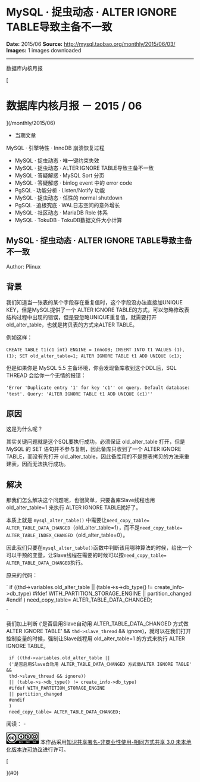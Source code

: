 # MySQL · 捉虫动态 · ALTER IGNORE TABLE导致主备不一致

**Date:** 2015/06
**Source:** http://mysql.taobao.org/monthly/2015/06/03/
**Images:** 1 images downloaded

---

数据库内核月报

 [
 # 数据库内核月报 － 2015 / 06
 ](/monthly/2015/06)

 * 当期文章

 MySQL · 引擎特性 · InnoDB 崩溃恢复过程
* MySQL · 捉虫动态 · 唯一键约束失效
* MySQL · 捉虫动态 · ALTER IGNORE TABLE导致主备不一致
* MySQL · 答疑解惑 · MySQL Sort 分页
* MySQL · 答疑解惑 · binlog event 中的 error code
* PgSQL · 功能分析 · Listen/Notify 功能
* MySQL · 捉虫动态 · 任性的 normal shutdown
* PgSQL · 追根究底 · WAL日志空间的意外增长
* MySQL · 社区动态 · MariaDB Role 体系
* MySQL · TokuDB · TokuDB数据文件大小计算

 ## MySQL · 捉虫动态 · ALTER IGNORE TABLE导致主备不一致 
 Author: Plinux 

 ## 背景

我们知道当一张表的某个字段存在重复值时，这个字段没办法直接加UNIQUE KEY，但是MySQL提供了一个 ALTER IGNORE TABLE的方式，可以忽略修改表结构过程中出现的错误，但是要忽略UNIQUE重复值，就需要打开old_alter_table，也就是拷贝表的方式来ALTER TABLE。

例如这样：

`CREATE TABLE t1(c1 int) ENGINE = InnoDB;
INSERT INTO t1 VALUES (1), (1);
SET old_alter_table=1;
ALTER IGNORE TABLE t1 ADD UNIQUE (c1);
`

但是如果你是 MySQL 5.5 主备环境，你会发现备库收到这个DDL后，SQL THREAD 会给你一个无情的报错：

`'Error 'Duplicate entry '1' for key 'c1'' on query.
Default database: 'test'. Query: 'ALTER IGNORE TABLE t1 ADD UNIQUE (c1)''
`

## 原因

这是为什么呢？

其实关键问题就是这个SQL要执行成功，必须保证 old_alter_table 打开，但是 MySQL 的 SET 语句并不参与复制，因此备库只收到了一个 ALTER IGNORE TABLE，而没有先打开 old_alter_table，因此备库用的不是整表拷贝的方法来重建表，因而无法执行成功。

## 解决

那我们怎么解决这个问题呢，也很简单，只要备库Slave线程也用 old_alter_table=1 来执行 ALTER IGNORE TABLE就好了。

本质上就是 `mysql_alter_table()` 中需要让`need_copy_table= ALTER_TABLE_DATA_CHANGED`（old_alter_table=1），而不是`need_copy_table= ALTER_TABLE_INDEX_CHANGED`（old_alter_table=0）。

因此我们只要在`mysql_alter_table()`函数中判断该用哪种算法的时候，给出一个可以干预的变量，让Slave线程在需要的时候可以按`need_copy_table= ALTER_TABLE_DATA_CHANGED`执行。

原来的代码：

` if ((thd->variables.old_alter_table
 || (table->s->db_type() != create_info->db_type)
 #ifdef WITH_PARTITION_STORAGE_ENGINE
 || partition_changed
 #endif
 )
 need_copy_table= ALTER_TABLE_DATA_CHANGED;

`

我们加上判断 (‘是否启用Slave自动用 ALTER_TABLE_DATA_CHANGED 方式做ALTER IGNORE TABLE’ && `thd->slave_thread` && ignore)，就可以在我们打开控制变量的时候，强制让Slave线程用 old_alter_table=1 的方式来执行 ALTER IGNORE TABLE。

```
 if ((thd->variables.old_alter_table ||
 ('是否启用Slave自动用 ALTER_TABLE_DATA_CHANGED 方式做ALTER IGNORE TABLE' &&
 thd->slave_thread && ignore))
 || (table->s->db_type() != create_info->db_type)
 #ifdef WITH_PARTITION_STORAGE_ENGINE
 || partition_changed
 #endif
 )
 need_copy_table= ALTER_TABLE_DATA_CHANGED;

```

 阅读： - 

[![知识共享许可协议](.img/8232d49bd3e9_88x31.png)](http://creativecommons.org/licenses/by-nc-sa/3.0/)
本作品采用[知识共享署名-非商业性使用-相同方式共享 3.0 未本地化版本许可协议](http://creativecommons.org/licenses/by-nc-sa/3.0/)进行许可。

 [

 ](#0)
